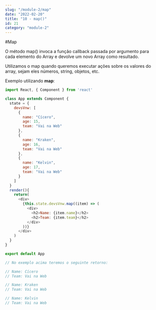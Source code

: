 ```yaml
---
slug: "/module-2/map"
date: "2022-02-20"
title: "10 - map()"
id: 21
category: "module-2"
---
```



#Map

O método map() invoca a função callback passada por argumento para cada elemento do Array e devolve um novo Array como resultado.

Utilizamos o map quando queremos executar ações sobre os valores do array, sejam eles números, string, objetos, etc.

Exemplo utilizando **map**:

```javascript
import React, { Component } from 'react'

class App extends Component {
  state = {
    devsVnw: [
      {
        name: "Cícero",
        age: 15,
        team: "Vai na Web"
      },
      {
        name: "Kraken",
        age: 16,
        team: "Vai na Web"
      },
      {
        name: "Kelvin",
        age: 17,
        team: "Vai na Web"
      }
    ]
  }
  render(){
    return(
      <div>
        {this.state.devsVnw.map((item) => (
          <div>
            <h2>Name: {item.name}</h2>
            <h2>Team: {item.team}</h2>
          </div>
        ))}
      </div>
    )
  }
}

export default App

// No exemplo acima teremos o seguinte retorno:

// Name: Cícero
// Team: Vai na Web

// Name: Kraken
// Team: Vai na Web

// Name: Kelvin
// Team: Vai na Web

```

